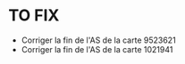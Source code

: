 # TO FIX

- Corriger la fin de l'AS de la carte 9523621
- Corriger la fin de l'AS de la carte 1021941
